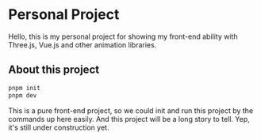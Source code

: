 # Personal Project

Hello, this is my personal project for showing my front-end ability with Three.js, Vue.js and other animation libraries.

## About this project

```bash
pnpm init
pnpm dev
```

This is a pure front-end project, so we could init and run this project by the commands up here easily. And this project will be a long story to tell. Yep, it's still under construction yet.
